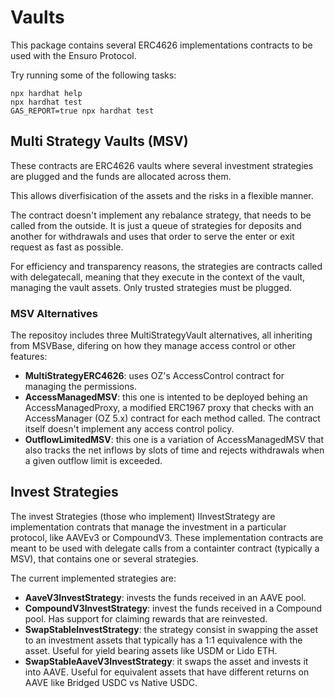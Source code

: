 # Vaults

This package contains several ERC4626 implementations contracts to be used with the Ensuro Protocol.

Try running some of the following tasks:

```shell
npx hardhat help
npx hardhat test
GAS_REPORT=true npx hardhat test
```

## Multi Strategy Vaults (MSV)

These contracts are ERC4626 vaults where several investment strategies are plugged and the funds are allocated across
them.

This allows diverfisication of the assets and the risks in a flexible manner.

The contract doesn't implement any rebalance strategy, that needs to be called from the outside. It is just a queue
of strategies for deposits and another for withdrawals and uses that order to serve the enter or exit request as
fast as possible.

For efficiency and transparency reasons, the strategies are contracts called with delegatecall, meaning that they
execute in the context of the vault, managing the vault assets. Only trusted strategies must be plugged.

### MSV Alternatives

The repositoy includes three MultiStrategyVault alternatives, all inheriting from MSVBase, difering on how they manage
access control or other features:

- **MultiStrategyERC4626**: uses OZ's AccessControl contract for managing the permissions.
- **AccessManagedMSV**: this one is intented to be deployed behing an AccessManagedProxy, a modified ERC1967
  proxy that checks with an AccessManager (OZ 5.x) contract for each method called. The contract itself doesn't
  implement any access control policy.
- **OutflowLimitedMSV**: this one is a variation of AccessManagedMSV that also tracks the net inflows by slots
  of time and rejects withdrawals when a given outflow limit is exceeded.

## Invest Strategies

The invest Strategies (those who implement) IInvestStrategy are implementation contrats that manage the investment in
a particular protocol, like AAVEv3 or CompoundV3. These implementation contracts are meant to be used with delegate
calls from a containter contract (typically a MSV), that contains one or several strategies.

The current implemented strategies are:

- **AaveV3InvestStrategy**: invests the funds received in an AAVE pool.
- **CompoundV3InvestStrategy**: invest the funds received in a Compound pool. Has support for claiming rewards that
  are reinvested.
- **SwapStableInvestStrategy**: the strategy consist in swapping the asset to an investment assets that typically
  has a 1:1 equivalence with the asset. Useful for yield bearing assets like USDM or Lido ETH.
- **SwapStableAaveV3InvestStrategy**: it swaps the asset and invests it into AAVE. Useful for equivalent assets that
  have different returns on AAVE like Bridged USDC vs Native USDC.
